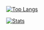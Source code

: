 [![Top Langs](https://github-readme-stats.vercel.app/api/top-langs/?username=basicx-StrgV&theme=blueberry&layout=compact)](https://github.com/basicx-StrgV)

[![Stats](https://github-readme-stats.vercel.app/api?username=basicx-StrgV&theme=blueberry)](https://github.com/basicx-StrgV)
